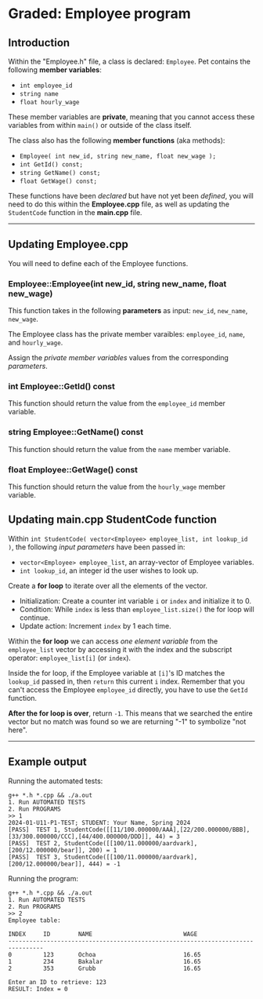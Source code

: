 # Graded: Employee program

## Introduction

Within the "Employee.h" file, a class is declared: `Employee`.
Pet contains the following **member variables**:

- `int employee_id`
- `string name`
- `float hourly_wage`

These member variables are **private**, meaning that you cannot access
these variables from within `main()` or outside of the class itself.

The class also has the following **member functions** (aka methods):

- `Employee( int new_id, string new_name, float new_wage );`
- `int GetId() const;`
- `string GetName() const;`
- `float GetWage() const;`

These functions have been *declared* but have not yet been *defined*, you will need to do this within the **Employee.cpp** file, as well as updating the `StudentCode` function in the **main.cpp** file.

-------------------------------------------------------------------------------

## Updating Employee.cpp

You will need to define each of the Employee functions.

### Employee::Employee(int new_id, string new_name, float new_wage)

This function takes in the following **parameters** as input: `new_id`, `new_name`, `new_wage`.

The Employee class has the private member varaibles: `employee_id`, `name`, and `hourly_wage`.

Assign the *private member variables* values from the corresponding *parameters*.

### int Employee::GetId() const

This function should return the value from the `employee_id` member variable.

### string Employee::GetName() const

This function should return the value from the `name` member variable.

### float Employee::GetWage() const

This function should return the value from the `hourly_wage` member variable.


## Updating main.cpp StudentCode function

Within `int StudentCode( vector<Employee> employee_list, int lookup_id )`, the following *input parameters* have been passed in:

- `vector<Employee> employee_list`, an array-vector of Employee variables.
- `int lookup_id`, an integer id the user wishes to look up.

Create a **for loop** to iterate over all the elements of the vector.

- Initialization: Create a counter int variable `i` or `index` and initialize it to 0.
- Condition: While `index` is less than `employee_list.size()` the for loop will continue.
- Update action: Increment `index` by 1 each time.

Within the **for loop** we can access *one element variable* from the `employee_list` vector by accessing it with the index and the subscript operator: `employee_list[i]` (or `index`).

Inside the for loop, if the Employee variable at `[i]`'s ID matches the `lookup_id` passed in, then `return` this current `i` index. Remember that you can't access the Employee `employee_id` directly, you have to use the `GetId` function.

**After the for loop is over**, return `-1`. This means that we searched the entire vector but no match was found so we are returning "-1" to symbolize "not here".

-------------------------------------------------------------------------------

## Example output

Running the automated tests:

```
g++ *.h *.cpp && ./a.out 
1. Run AUTOMATED TESTS
2. Run PROGRAMS
>> 1
2024-01-U11-P1-TEST; STUDENT: Your Name, Spring 2024
[PASS]  TEST 1, StudentCode([[11/100.000000/AAA],[22/200.000000/BBB],[33/300.000000/CCC],[44/400.000000/DDD]], 44) = 3
[PASS]  TEST 2, StudentCode([[100/11.000000/aardvark],[200/12.000000/bear]], 200) = 1
[PASS]  TEST 3, StudentCode([[100/11.000000/aardvark],[200/12.000000/bear]], 444) = -1
```

Running the program:

```
g++ *.h *.cpp && ./a.out 
1. Run AUTOMATED TESTS
2. Run PROGRAMS
>> 2
Employee table:

INDEX     ID        NAME                          WAGE      
--------------------------------------------------------------------------------
0         123       Ochoa                         16.65     
1         234       Bakalar                       16.65     
2         353       Grubb                         16.65     

Enter an ID to retrieve: 123
RESULT: Index = 0
```